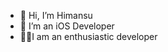 - 👋 Hi, I’m Himansu
- 📱 I’m an iOS Developer 
- 👨‍💻I am an enthusiastic developer

<!---
himansudev/himansudev is a ✨ special ✨ repository because its `README.md` (this file) appears on your GitHub profile.
You can click the Preview link to take a look at your changes.
--->
